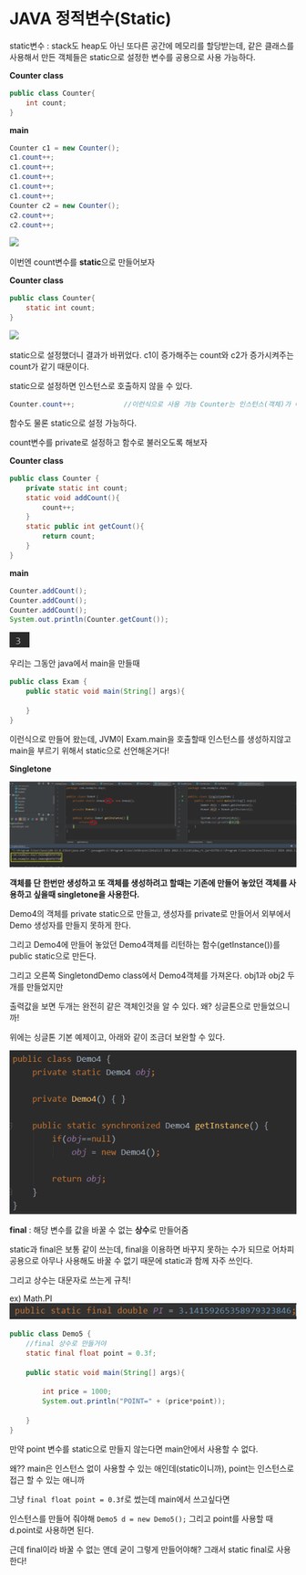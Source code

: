 # JAVA 정적변수(Static)

static변수 : stack도 heap도 아닌 또다른 공간에 메모리를 할당받는데, 같은 클래스를 사용해서 만든 객체들은 static으로 설정한 변수를 공용으로 사용 가능하다.

**Counter class**

```java
public class Counter{
    int count;
}
```

**main**

```java
Counter c1 = new Counter();
c1.count++;
c1.count++;
c1.count++;
c1.count++;
c1.count++;
Counter c2 = new Counter();
c2.count++;
c2.count++;
```

![](./pic/stsatic전.png)

이번엔 count변수를 **static**으로 만들어보자

**Counter class**

```java
public class Counter{
    static int count;
}
```

![](./pic/static후.png)

static으로 설정했더니 결과가 바뀌었다. c1이 증가해주는 count와 c2가 증가시켜주는 count가 같기 때문이다.

static으로 설정하면 인스턴스로 호출하지 않을 수 있다.

```java
Counter.count++;			//이런식으로 사용 가능 Counter는 인스턴스(객체)가 아니다!!
```



함수도 물론 static으로 설정 가능하다.

count변수를 private로 설정하고 함수로 불러오도록 해보자

**Counter class**

```java
public class Counter {
    private static int count;
    static void addCount(){
        count++;
    }
    static public int getCount(){
        return count;
    }
}
```

**main**

```java
Counter.addCount();
Counter.addCount();
Counter.addCount();
System.out.println(Counter.getCount());
```

![](./pic/3.png)



우리는 그동안 java에서 main을 만들때

```java
public class Exam {
    public static void main(String[] args){
        
    }
}
```

이런식으로 만들어 왔는데, JVM이 Exam.main을 호출할때 인스턴스를 생성하지않고 main을 부르기 위해서 static으로 선언해온거다!



**Singletone**

![](./pic/singletone.png)

**객체를 단 한번만 생성하고 또 객체를 생성하려고 할때는 기존에 만들어 놓았던 객체를 사용하고 싶을때 singletone을 사용한다.**

Demo4의 객체를 private static으로 만들고, 생성자를 private로 만들어서 외부에서 Demo 생성자를 만들지 못하게 한다.

그리고 Demo4에 만들어 놓았던 Demo4객체를 리턴하는 함수(getInstance())를 public static으로 만든다.

그리고 오른쪽 SingletondDemo class에서 Demo4객체를 가져온다. obj1과 obj2 두개를 만들었지만 

출력값을 보면 두개는 완전히 같은 객체인것을 알 수 있다. 왜? 싱글톤으로 만들었으니까!

위에는 싱글톤 기본 예제이고, 아래와 같이 조금더 보완할 수 있다.

![](./pic/singletone2.png)



**final** : 해당 변수를 값을 바꿀 수 없는 **상수**로 만들어줌

static과 final은 보통 같이 쓰는데, final을 이용하면 바꾸지 못하는 수가 되므로 어차피 공용으로 아무나 사용해도 바꿀 수 없기 때문에 static과 함께 자주 쓰인다.

그리고 상수는 대문자로 쓰는게 규칙! 

ex) Math.PI <img src="./pic/pi.png"/>



```java
public class Demo5 {
    //final 상수로 만들거야
    static final float point = 0.3f;

    public static void main(String[] args){

        int price = 1000;
        System.out.println("POINT=" + (price*point));

    }
}
```

만약 point 변수를 static으로 만들지 않는다면 main안에서 사용할 수 없다.

왜?? main은 인스턴스 없이 사용할 수 있는 애인데(static이니까), point는 인스턴스로 접근 할 수 있는 애니까

그냥 `final float point = 0.3f`로 썼는데 main에서 쓰고싶다면

인스턴스를 만들어 줘야해 `Demo5 d = new Demo5();` 그리고 point를 사용할 때 d.point로 사용하면 된다.

근데 final이라 바꿀 수 없는 앤데 굳이 그렇게 만들어야해? 그래서 static final로 사용한다!



